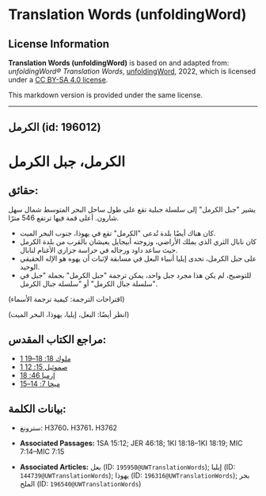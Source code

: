 # Translation Words (unfoldingWord)

## License Information

**Translation Words (unfoldingWord)** is based on and adapted from: _unfoldingWord® Translation Words_, [unfoldingWord](https://unfoldingword.org/utw), 2022, which is licensed under a [CC BY-SA 4.0 license](https://creativecommons.org/licenses/by-sa/4.0/legalcode.en).

This markdown version is provided under the same license.



--------------------------------

## الكرمل (id: 196012)

الكرمل، جبل الكرمل
==================

حقائق:
------

يشير "جبل الكرمل" إلى سلسلة جبلية تقع على طول ساحل البحر المتوسط شمال سهل شارون. أعلى قمة فيها ترتفع 546 مترًا.

* كان هناك أيضًا بلدة تُدعى "الكرمل" تقع في يهوذا، جنوب البحر الميت.
* كان نابال الثري الذي يملك الأراضي، وزوجته أبيجايل يعيشان بالقرب من بلدة الكرمل حيث ساعد داود ورجاله في حراسة جزاري الأغنام لنابال.
* على جبل الكرمل، تحدى إيليا أنبياء البعل في مسابقة لإثبات أن يهوه هو الإله الحقيقي الوحيد.
* للتوضيح، لم يكن هذا مجرد جبل واحد، يمكن ترجمة "جبل الكرمل" بجملة "جبل في سلسلة جبال الكرمل" أو "سلسلة جبال الكرمل".

(اقتراحات الترجمة: كيفية ترجمة الأسماء)

(انظر أيضًا: البعل، إيليا، يهوذا، البحر الميت)

مراجع الكتاب المقدس:
--------------------

* [1 ملوك 18: 18–19](https://ref.ly/1Kgs18:18-1Kgs18:19)
* [1 صموئيل 15: 12](https://ref.ly/1Sam15:12)
* [إرميا 46: 18](https://ref.ly/Jer46:18)
* [ميخا 7: 14–15](https://ref.ly/Mic7:14-Mic7:15)

بيانات الكلمة:
--------------

* سترونغ: H3760، H3761، H3762

* **Associated Passages:** 1SA 15:12; JER 46:18; 1KI 18:18–1KI 18:19; MIC 7:14–MIC 7:15
* **Associated Articles:** بعل (ID: `195950@UWTranslationWords`); إيليا (ID: `144739@UWTranslationWords`); يهوذا (ID: `196316@UWTranslationWords`); بحر الملح (ID: `196540@UWTranslationWords`)

